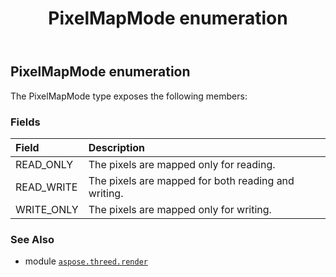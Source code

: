 ﻿---
title: PixelMapMode enumeration
second_title: Aspose.3D for Python via .NET API References
description: 
type: docs
weight: 530
url: /aspose.threed.render/pixelmapmode/
is_root: false
---

## PixelMapMode enumeration





The PixelMapMode type exposes the following members:

### Fields
| Field | Description |
| :- | :- |
| READ_ONLY | The pixels are mapped only for reading. |
| READ_WRITE | The pixels are mapped for both reading and writing. |
| WRITE_ONLY | The pixels are mapped only for writing. |



### See Also
* module [`aspose.threed.render`](..)
